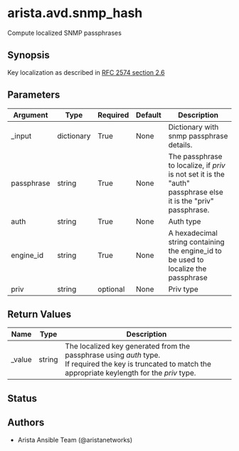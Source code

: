 # arista.avd.snmp_hash

Compute localized SNMP passphrases

## Synopsis

Key localization as described in [RFC 2574 section 2\.6](https://www.rfc-editor.org/rfc/rfc2574.html#section-2.6)

## Parameters

| Argument | Type | Required | Default | Description |
| -------- | ---- | -------- | ------- | ----------- |
| _input | dictionary | True | None | Dictionary with snmp passphrase details\. |
|   passphrase | string | True | None | The passphrase to localize\, if <em>priv</em> is not set it is the \"auth\" passphrase else it is the \"priv\" passphrase\. |
|   auth | string | True | None | Auth type |
|   engine_id | string | True | None | A hexadecimal string containing the engine\_id to be used to localize the passphrase |
|   priv | string | optional | None | Priv type |

## Return Values

| Name | Type | Description |
| ---- | ---- | ----------- |
| _value | string | The localized key generated from the passphrase using <em>auth</em> type\.<br>If required the key is truncated to match the appropriate keylength for the <em>priv</em> type\. |

## Status

## Authors

- Arista Ansible Team (@aristanetworks)
